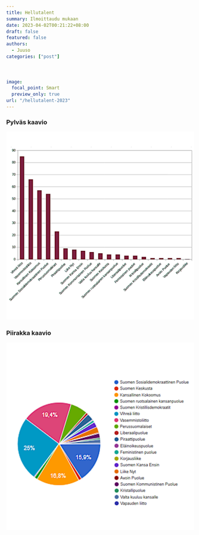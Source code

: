 ```yaml
---
title: Hellutalent
summary: Ilmoittaudu mukaan
date: 2023-04-02T00:21:22+08:00
draft: false
featured: false
authors:
  - Juuso
categories: ["post"]



image:
  focal_point: Smart
  preview_only: true
url: "/hellutalent-2023"
---
```

### Pylväs kaavio

!["Pylväs kaavio"](pylvaskaavio.jpeg)

### Piirakka kaavio

!["Piirakka kaavio"](piirakkakaavio.jpeg)
